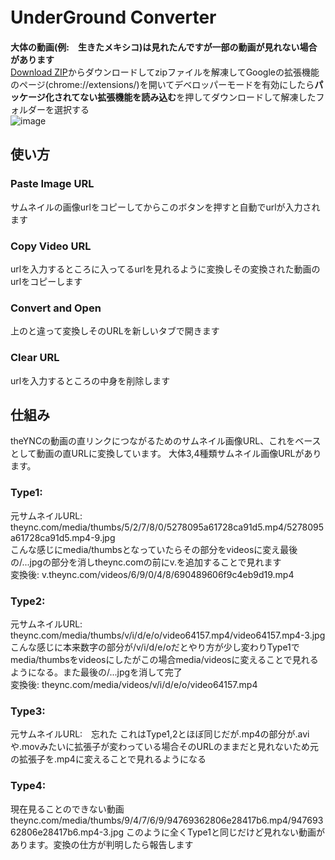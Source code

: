 # UnderGround Converter 　
**大体の動画(例:　生きたメキシコ)は見れたんですが一部の動画が見れない場合があります**    
[Download ZIP](https://github.com/AsutoraGG/idk/archive/refs/heads/main.zip)からダウンロードしてzipファイルを解凍してGoogleの拡張機能のページ(chrome://extensions/)を開いてデベロッパーモードを有効にしたら**パッケージ化されてない拡張機能を読み込む**を押してダウンロードして解凍したフォルダーを選択する  
  ![image](https://github.com/AsutoraGG/idk/assets/76235964/30c1e6a4-178a-4b2b-a65f-25944f8559a0)

## 使い方
### Paste Image URL    
サムネイルの画像urlをコピーしてからこのボタンを押すと自動でurlが入力されます   
### Copy Video URL
urlを入力するところに入ってるurlを見れるように変換しその変換された動画のurlをコピーします  
### Convert and Open   
上のと違って変換しそのURLを新しいタブで開きます　　　
### Clear URL
urlを入力するところの中身を削除します   

## 仕組み   
theYNCの動画の直リンクにつながるためのサムネイル画像URL、これをベースとして動画の直URLに変換しています。
大体3,4種類サムネイル画像URLがあります。  

### Type1:   
元サムネイルURL: theync.com/media/thumbs/5/2/7/8/0/5278095a61728ca91d5.mp4/5278095a61728ca91d5.mp4-9.jpg   
こんな感じにmedia/thumbsとなっていたらその部分をvideosに変え最後の/...jpgの部分を消しtheync.comの前にv.を追加することで見れます   
変換後: v.theync.com/videos/6/9/0/4/8/690489606f9c4eb9d19.mp4   
### Type2:   
元サムネイルURL: theync.com/media/thumbs/v/i/d/e/o/video64157.mp4/video64157.mp4-3.jpg   
こんな感じに本来数字の部分が/v/i/d/e/oだとやり方が少し変わりType1でmedia/thumbsをvideosにしたがこの場合media/videosに変えることで見れるようになる。また最後の/...jpgを消して完了   
変換後: theync.com/media/videos/v/i/d/e/o/video64157.mp4   

### Type3:
元サムネイルURL:　忘れた
これはType1,2とほぼ同じだが.mp4の部分が.aviや.movみたいに拡張子が変わっている場合そのURLのままだと見れないため元の拡張子を.mp4に変えることで見れるようになる

### Type4:   
現在見ることのできない動画
theync.com/media/thumbs/9/4/7/6/9/94769362806e28417b6.mp4/94769362806e28417b6.mp4-3.jpg
このように全くType1と同じだけど見れない動画があります。変換の仕方が判明したら報告します
